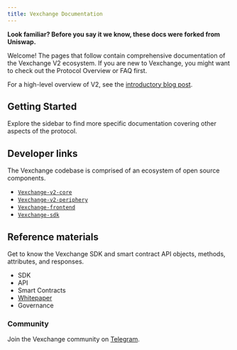 ```yaml
---
title: Vexchange Documentation
---
```


**Look familiar? Before you say it we know, these docs were forked from Uniswap.**

Welcome! The pages that follow contain comprehensive documentation of the Vexchange V2 ecosystem. If you are new to Vexchange, you might want to check out the <Link to="/docs/v2/protocol-overview">Protocol Overview</Link> or <Link to="/faq">FAQ</Link> first.

For a high-level overview of V2, see the <a href='https://medium.com/@raleigh_ca/introducing-vexchange-2-6153a9369c1'>introductory blog post</a>.

## Getting Started

<Wizard />

Explore the sidebar to find more specific documentation covering other aspects of the protocol.

## Developer links

The Vexchange codebase is comprised of an ecosystem of open source components.

- [`Vexchange-v2-core`](https://github.com/Vexchange/Vexchange-v2-core)
- [`Vexchange-v2-periphery`](https://github.com/Vexchange/Vexchange-v2-periphery)
- [`Vexchange-frontend`](https://github.com/Vexchange/Vexchange-frontend)
- [`Vexchange-sdk`](https://github.com/Vexchange/Vexchange-sdk)

## Reference materials

Get to know the Vexchange SDK and smart contract API objects, methods, attributes, and responses.

- <Link to="/docs/v2/SDK">SDK</Link>
- <Link to="/docs/v2/API">API</Link>
- <Link to="/docs/v2/smart-contracts">Smart Contracts</Link>
- [Whitepaper](/whitepaper.pdf)
- <Link to="/docs/v2/governance/governance-reference">Governance</Link>

### Community

Join the Vexchange community on [Telegram](https://t.me/vexchange).
